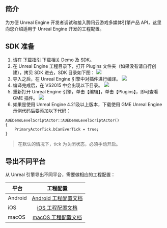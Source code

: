 ## 简介
为方便 Unreal Engine 开发者调试和接入腾讯云游戏多媒体引擎产品 API，这里向您介绍适用于 Unreal Engine 开发的工程配置。

## SDK 准备
1. 请在 [下载指引](https://cloud.tencent.com/document/product/607/18521) 下载相关 Demo 及 SDK。
2. 在 Unreal Engine 工程目录下，打开 Plugins 文件夹（如果没有请自行创建），拷贝 SDK 进去，SDK 目录如下图：
![](https://main.qcloudimg.com/raw/751894ab16c5262b7a99370cc7efd52c.png)
3. 导入之后，在 Unreal Engine 引擎中对插件进行编译。
![](https://main.qcloudimg.com/raw/562882f1d39aa0d4fc77e835290d99df.png)
4. 编译完成后，在 VS2015 中会出现以下目录。
![](https://main.qcloudimg.com/raw/3005bc887e0179bdc45719b07a61f778.png)
5. 重新打开 Unreal Engine 引擎，单击【编辑】，单击【Plugins】，即可查看 GME 插件。
![](https://main.qcloudimg.com/raw/60fb6340f6899e2c8fc6f4693193533e.png)
6. 如果是使用 Unreal Engine 4.21及以上版本，下载使用 GME Unreal Engine 示例代码后要添加以下代码：
```
AUEDemoLevelScriptActor::AUEDemoLevelScriptActor()
{
    PrimaryActorTick.bCanEverTick = true;
}
```

> 在默认的情况下，tick 为关闭状态，必须手动开启。

## 导出不同平台
从 Unreal 引擎导出不同平台，需要做相应的工程配置：

|平台       | 工程配置           
| ------------- |:-------------:|
| Android |[Android 工程配置文档](https://cloud.tencent.com/document/product/607/15203)|
| iOS     	|[iOS 工程配置文档](https://cloud.tencent.com/document/product/607/15219)|
| macOS     	|[macOS 工程配置文档](https://cloud.tencent.com/document/product/607/18617)|
